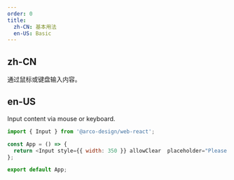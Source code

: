 ```yaml
---
order: 0
title:
  zh-CN: 基本用法
  en-US: Basic
---
```


## zh-CN

通过鼠标或键盘输入内容。

## en-US

Input content via mouse or keyboard.

```js
import { Input } from '@arco-design/web-react';

const App = () => {
  return <Input style={{ width: 350 }} allowClear  placeholder="Please Enter something" />;
};

export default App;
```
